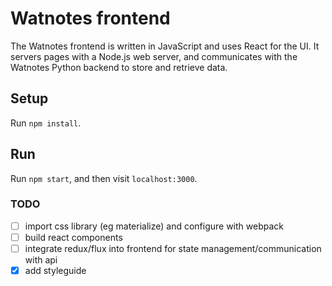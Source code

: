 # Watnotes frontend

The Watnotes frontend is written in JavaScript and uses React for the UI. It
servers pages with a Node.js web server, and communicates with the Watnotes
Python backend to store and retrieve data.

## Setup

Run `npm install`.

## Run

Run `npm start`, and then visit `localhost:3000`.

### TODO

- [ ] import css library (eg materialize) and configure with webpack
- [ ] build react components
- [ ] integrate redux/flux into frontend for state management/communication with api
- [x] add styleguide
